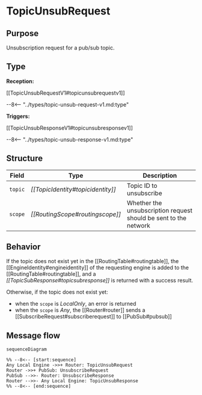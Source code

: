 <div class="message" markdown>

# TopicUnsubRequest

## Purpose

<!-- --8<-- [start:purpose] -->
Unsubscription request for a pub/sub topic.
<!-- --8<-- [end:purpose] -->

## Type

<!-- --8<-- [start:type] -->
**Reception:**

[[TopicUnsubRequestV1#topicunsubrequestv1]]

--8<-- "../types/topic-unsub-request-v1.md:type"

**Triggers:**

[[TopicUnsubResponseV1#topicunsubresponsev1]]

--8<-- "../types/topic-unsub-response-v1.md:type"
<!-- --8<-- [end:type] -->

## Structure

| Field   | Type                            | Description                                                      |
|---------|---------------------------------|------------------------------------------------------------------|
| `topic` | *[[TopicIdentity#topicidentity]]*           | Topic ID to unsubscribe                                          |
| `scope` | *[[RoutingScope#routingscope]]* | Whether the unsubscription request should be sent to the network |

## Behavior

If the topic does not exist yet in the [[RoutingTable#routingtable]],
the [[EngineIdentity#engineidentity]] of the requesting engine is added to the [[RoutingTable#routingtable]],
and  a *[[TopicSubResponse#topicsubresponse]]* is returned with a success result.

Otherwise, if the topic does not exist yet:
- when the `scope` is *LocalOnly*, an error is returned
- when the `scope` is *Any*, the [[Router#router]] sends a [[SubscribeRequest#subscriberequest]] to [[PubSub#pubsub]]

## Message flow

<!-- --8<-- [start:messages] -->
```mermaid
sequenceDiagram

%% --8<-- [start:sequence]
Any Local Engine ->>+ Router: TopicUnsubRequest
Router ->>+ PubSub: UnsubscribeRequest
PubSub -->>- Router: UnsubscribeResponse
Router -->>- Any Local Engine: TopicUnsubResponse
%% --8<-- [end:sequence]
```
<!-- --8<-- [end:messages] -->

</div>
